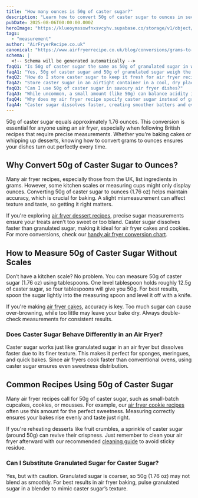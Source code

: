 ```yaml
---
title: "How many ounces is 50g of caster sugar?"
description: "Learn how to convert 50g of caster sugar to ounces in seconds. Perfect for air fryer baking with precise measurements every time."
pubDate: 2025-08-06T00:00:00.000Z
heroImage: "https://klueoymssxwfnxsvcyhv.supabase.co/storage/v1/object/public/Shmucket/50g-caster-sugar-to-ounces.webp"
tags:
  - "measurement"
author: "AirFryerRecipe.co.uk"
canonical: "https://www.airfryerrecipe.co.uk/blog/conversions/grams-to-ounces/50g-caster-sugar-to-ounces"
schema: |
  <!-- Schema will be generated automatically -->
faqQ1: "Is 50g of caster sugar the same as 50g of granulated sugar in weight?"
faqA1: "Yes, 50g of caster sugar and 50g of granulated sugar weigh the same (1.76 oz). However, caster sugar is finer, so it occupies slightly less volume. For air fryer recipes, caster sugar blends better, ensuring even sweetness."
faqQ2: "How do I store caster sugar to keep it fresh for air fryer recipes?"
faqA2: "Store caster sugar in an airtight container in a cool, dry place. Moisture can cause clumping, which affects measurements. For long-term freshness, avoid storing it near the stove or in humid areas."
faqQ3: "Can I use 50g of caster sugar in savoury air fryer dishes?"
faqA3: "While uncommon, a small amount (like 50g) can balance acidity in glazes or marinades. For example, a honey-soy glaze might include caster sugar for caramelisation. Use sparingly to avoid overpowering flavours."
faqQ4: "Why does my air fryer recipe specify caster sugar instead of granulated?"
faqA4: "Caster sugar dissolves faster, creating smoother batters and even browning. In air fryers, where cooking is rapid, this ensures consistent texture. Granulated sugar can leave a grittier finish in delicate bakes like sponges."
---
```

<p>50g of caster sugar equals approximately 1.76 ounces. This conversion is essential for anyone using an air fryer, especially when following British recipes that require precise measurements. Whether you're baking cakes or whipping up desserts, knowing how to convert grams to ounces ensures your dishes turn out perfectly every time.</p>

<h2>Why Convert 50g of Caster Sugar to Ounces?</h2>  
<p>Many air fryer recipes, especially those from the UK, list ingredients in grams. However, some kitchen scales or measuring cups might only display ounces. Converting 50g of caster sugar to ounces (1.76 oz) helps maintain accuracy, which is crucial for baking. A slight mismeasurement can affect texture and taste, so getting it right matters.</p>  
<p>If you're exploring <a href=https://www.airfryerrecipe.co.uk/recipes>air fryer dessert recipes</a>, precise sugar measurements ensure your treats aren’t too sweet or too bland. Caster sugar dissolves faster than granulated sugar, making it ideal for air fryer cakes and cookies. For more conversions, check our <a href=https://www.airfryerrecipe.co.uk/air-fryer-conversion-chart>handy air fryer conversion chart</a>.</p>  

<h2>How to Measure 50g of Caster Sugar Without Scales</h2>  
<p>Don’t have a kitchen scale? No problem. You can measure 50g of caster sugar (1.76 oz) using tablespoons. One level tablespoon holds roughly 12.5g of caster sugar, so four tablespoons will give you 50g. For best results, spoon the sugar lightly into the measuring spoon and level it off with a knife.</p>  
<p>If you're making <a href=https://www.airfryerrecipe.co.uk/recipe-category/cakes>air fryer cakes</a>, accuracy is key. Too much sugar can cause over-browning, while too little may leave your bake dry. Always double-check measurements for consistent results.</p>  

<h3>Does Caster Sugar Behave Differently in an Air Fryer?</h3>  
<p>Caster sugar works just like granulated sugar in an air fryer but dissolves faster due to its finer texture. This makes it perfect for sponges, meringues, and quick bakes. Since air fryers cook faster than conventional ovens, using caster sugar ensures even sweetness distribution.</p>  

<h2>Common Recipes Using 50g of Caster Sugar</h2>  
<p>Many air fryer recipes call for 50g of caster sugar, such as small-batch cupcakes, cookies, or mousses. For example, our <a href=https://www.airfryerrecipe.co.uk/recipe-category/cookies>air fryer cookie recipes</a> often use this amount for the perfect sweetness. Measuring correctly ensures your bakes rise evenly and taste just right.</p>  
<p>If you're reheating desserts like fruit crumbles, a sprinkle of caster sugar (around 50g) can revive their crispness. Just remember to clean your air fryer afterward with our recommended <a href=https://www.airfryerrecipe.co.uk/air-fryer-cleaner>cleaning guide</a> to avoid sticky residue.</p>  

<h3>Can I Substitute Granulated Sugar for Caster Sugar?</h3>  
<p>Yes, but with caution. Granulated sugar is coarser, so 50g (1.76 oz) may not blend as smoothly. For best results in air fryer baking, pulse granulated sugar in a blender to mimic caster sugar’s texture.</p>
